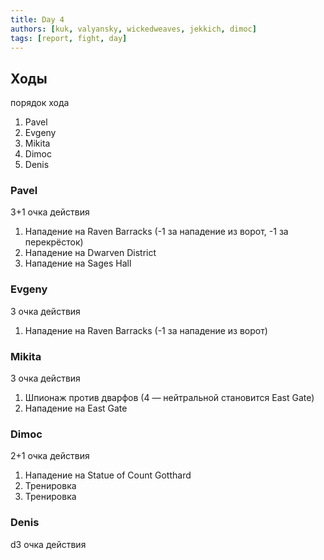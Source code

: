 ```yaml
---
title: Day 4
authors: [kuk, valyansky, wickedweaves, jekkich, dimoc]
tags: [report, fight, day]
---
```


## Ходы

порядок хода

1. Pavel
2. Evgeny
3. Mikita
4. Dimoc
5. Denis

### Pavel

3+1 очка действия

1. Нападение на Raven Barracks (-1 за нападение из ворот, -1 за перекрёсток)
1. Нападение на Dwarven District
1. Нападение на Sages Hall

### Evgeny

3 очка действия

1. Нападение на Raven Barracks (-1 за нападение из ворот)

### Mikita

3 очка действия

1. Шпионаж против дварфов (4 — нейтральной становится East Gate)
1. Нападение на East Gate

### Dimoc

2+1 очка действия

1. Нападение на Statue of Count Gotthard
1. Тренировка
1. Тренировка

### Denis

d3 очка действия

